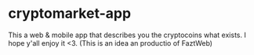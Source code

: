 # cryptomarket-app
This a web &amp; mobile app that describes you the cryptocoins what exists. I hope y'all enjoy it &lt;3. (This is an idea an productio of FaztWeb)
